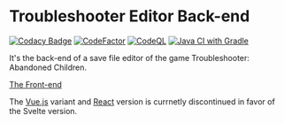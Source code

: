 # Troubleshooter Editor Back-end

[![Codacy Badge](https://api.codacy.com/project/badge/Grade/34e6614e8ec245c6ab2afb57123520ce)](https://app.codacy.com/gh/Attacktive/troubleshooter-editor-back-end?utm_source=github.com&utm_medium=referral&utm_content=Attacktive/troubleshooter-editor-back-end&utm_campaign=Badge_Grade_Settings)
[![CodeFactor](https://www.codefactor.io/repository/github/attacktive/troubleshooter-editor-back-end/badge)](https://www.codefactor.io/repository/github/attacktive/troubleshooter-editor-back-end)
[![CodeQL](https://github.com/Attacktive/troubleshooter-editor-back-end/actions/workflows/codeql.yaml/badge.svg)](https://github.com/Attacktive/troubleshooter-editor-back-end/actions/workflows/codeql.yaml)
[![Java CI with Gradle](https://github.com/Attacktive/troubleshooter-editor-back-end/actions/workflows/gradle.yaml/badge.svg)](https://github.com/Attacktive/troubleshooter-editor-back-end/actions/workflows/gradle.yaml)

It's the back-end of a save file editor of the game Troubleshooter: Abandoned Children.

[The Front-end](https://github.com/Attacktive/troubleshooter-editor-front-end-svelte)

The [Vue.js](https://github.com/Attacktive/troubleshooter-editor-front-end-vue) variant and [React](https://github.com/Attacktive/troubleshooter-editor-front-end) version is currnetly discontinued in favor of the Svelte version.

